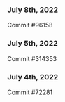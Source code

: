 ### July 8th, 2022

Commit #96158

### July 5th, 2022

Commit #314353


### July 4th, 2022

Commit #72281
